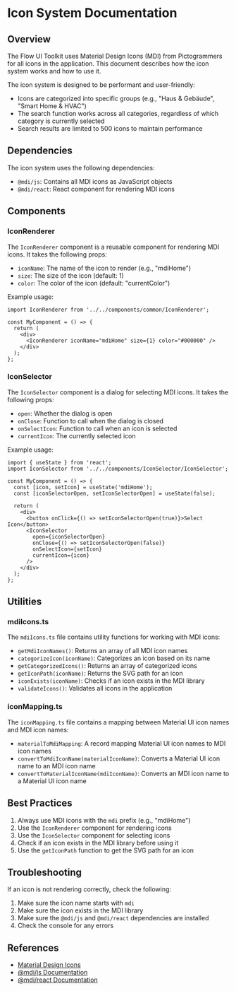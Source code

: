 # Icon System Documentation

## Overview

The Flow UI Toolkit uses Material Design Icons (MDI) from Pictogrammers for all icons in the application. This document describes how the icon system works and how to use it.

The icon system is designed to be performant and user-friendly:
- Icons are categorized into specific groups (e.g., "Haus & Gebäude", "Smart Home & HVAC")
- The search function works across all categories, regardless of which category is currently selected
- Search results are limited to 500 icons to maintain performance

## Dependencies

The icon system uses the following dependencies:

- `@mdi/js`: Contains all MDI icons as JavaScript objects
- `@mdi/react`: React component for rendering MDI icons

## Components

### IconRenderer

The `IconRenderer` component is a reusable component for rendering MDI icons. It takes the following props:

- `iconName`: The name of the icon to render (e.g., "mdiHome")
- `size`: The size of the icon (default: 1)
- `color`: The color of the icon (default: "currentColor")

Example usage:

```tsx
import IconRenderer from '../../components/common/IconRenderer';

const MyComponent = () => {
  return (
    <div>
      <IconRenderer iconName="mdiHome" size={1} color="#000000" />
    </div>
  );
};
```

### IconSelector

The `IconSelector` component is a dialog for selecting MDI icons. It takes the following props:

- `open`: Whether the dialog is open
- `onClose`: Function to call when the dialog is closed
- `onSelectIcon`: Function to call when an icon is selected
- `currentIcon`: The currently selected icon

Example usage:

```tsx
import { useState } from 'react';
import IconSelector from '../../components/IconSelector/IconSelector';

const MyComponent = () => {
  const [icon, setIcon] = useState('mdiHome');
  const [iconSelectorOpen, setIconSelectorOpen] = useState(false);

  return (
    <div>
      <button onClick={() => setIconSelectorOpen(true)}>Select Icon</button>
      <IconSelector
        open={iconSelectorOpen}
        onClose={() => setIconSelectorOpen(false)}
        onSelectIcon={setIcon}
        currentIcon={icon}
      />
    </div>
  );
};
```

## Utilities

### mdiIcons.ts

The `mdiIcons.ts` file contains utility functions for working with MDI icons:

- `getMdiIconNames()`: Returns an array of all MDI icon names
- `categorizeIcon(iconName)`: Categorizes an icon based on its name
- `getCategorizedIcons()`: Returns an array of categorized icons
- `getIconPath(iconName)`: Returns the SVG path for an icon
- `iconExists(iconName)`: Checks if an icon exists in the MDI library
- `validateIcons()`: Validates all icons in the application

### iconMapping.ts

The `iconMapping.ts` file contains a mapping between Material UI icon names and MDI icon names:

- `materialToMdiMapping`: A record mapping Material UI icon names to MDI icon names
- `convertToMdiIconName(materialIconName)`: Converts a Material UI icon name to an MDI icon name
- `convertToMaterialIconName(mdiIconName)`: Converts an MDI icon name to a Material UI icon name

## Best Practices

1. Always use MDI icons with the `mdi` prefix (e.g., "mdiHome")
2. Use the `IconRenderer` component for rendering icons
3. Use the `IconSelector` component for selecting icons
4. Check if an icon exists in the MDI library before using it
5. Use the `getIconPath` function to get the SVG path for an icon

## Troubleshooting

If an icon is not rendering correctly, check the following:

1. Make sure the icon name starts with `mdi`
2. Make sure the icon exists in the MDI library
3. Make sure the `@mdi/js` and `@mdi/react` dependencies are installed
4. Check the console for any errors

## References

- [Material Design Icons](https://pictogrammers.com/library/mdi/)
- [@mdi/js Documentation](https://www.npmjs.com/package/@mdi/js)
- [@mdi/react Documentation](https://www.npmjs.com/package/@mdi/react)
